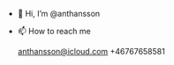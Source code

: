 - 👋 Hi, I’m @anthansson
- 📫 How to reach me 

  anthansson@icloud.com
  +46767658581

<!---
anthansson/anthansson is a ✨ special ✨ repository because its `README.md` (this file) appears on your GitHub profile.
You can click the Preview link to take a look at your changes.
--->
